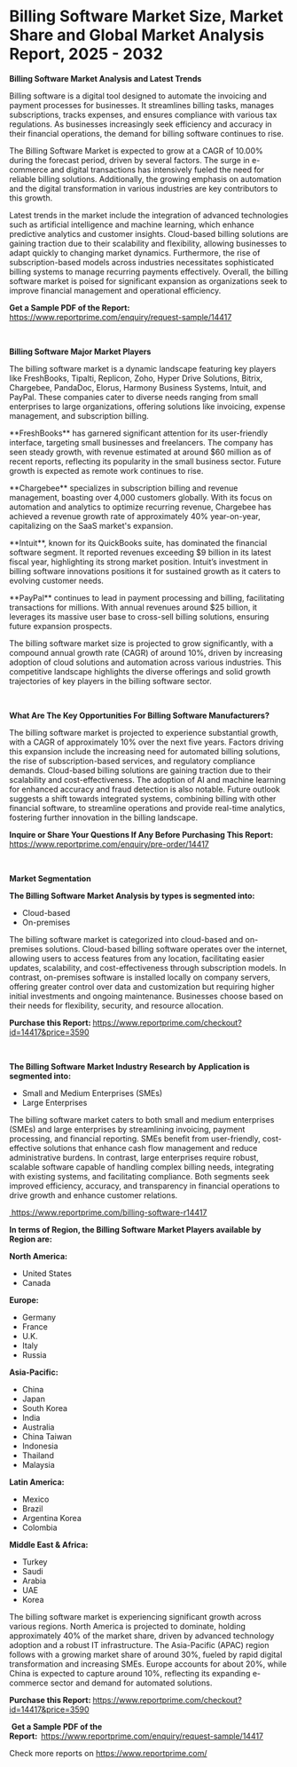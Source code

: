 <p><h1>Billing Software Market Size, Market Share and Global Market Analysis Report, 2025 - 2032</h1></p><p><strong>Billing Software Market Analysis and Latest Trends</strong></p>
<p><p>Billing software is a digital tool designed to automate the invoicing and payment processes for businesses. It streamlines billing tasks, manages subscriptions, tracks expenses, and ensures compliance with various tax regulations. As businesses increasingly seek efficiency and accuracy in their financial operations, the demand for billing software continues to rise. </p><p>The Billing Software Market is expected to grow at a CAGR of 10.00% during the forecast period, driven by several factors. The surge in e-commerce and digital transactions has intensively fueled the need for reliable billing solutions. Additionally, the growing emphasis on automation and the digital transformation in various industries are key contributors to this growth. </p><p>Latest trends in the market include the integration of advanced technologies such as artificial intelligence and machine learning, which enhance predictive analytics and customer insights. Cloud-based billing solutions are gaining traction due to their scalability and flexibility, allowing businesses to adapt quickly to changing market dynamics. Furthermore, the rise of subscription-based models across industries necessitates sophisticated billing systems to manage recurring payments effectively. Overall, the billing software market is poised for significant expansion as organizations seek to improve financial management and operational efficiency.</p></p>
<p><strong>Get a Sample PDF of the Report:&nbsp;</strong> <a href="https://www.reportprime.com/enquiry/request-sample/14417?utm_campaign=3326&utm_medium=2&utm_source=Github&utm_content=ia&utm_term=20032025&utm_id=billing-software">https://www.reportprime.com/enquiry/request-sample/14417</a></p>
<p>&nbsp;</p>
<p><strong>Billing Software Major Market Players</strong></p>
<p><p>The billing software market is a dynamic landscape featuring key players like FreshBooks, Tipalti, Replicon, Zoho, Hyper Drive Solutions, Bitrix, Chargebee, PandaDoc, Elorus, Harmony Business Systems, Intuit, and PayPal. These companies cater to diverse needs ranging from small enterprises to large organizations, offering solutions like invoicing, expense management, and subscription billing.</p><p>**FreshBooks** has garnered significant attention for its user-friendly interface, targeting small businesses and freelancers. The company has seen steady growth, with revenue estimated at around $60 million as of recent reports, reflecting its popularity in the small business sector. Future growth is expected as remote work continues to rise.</p><p>**Chargebee** specializes in subscription billing and revenue management, boasting over 4,000 customers globally. With its focus on automation and analytics to optimize recurring revenue, Chargebee has achieved a revenue growth rate of approximately 40% year-on-year, capitalizing on the SaaS market's expansion.</p><p>**Intuit**, known for its QuickBooks suite, has dominated the financial software segment. It reported revenues exceeding $9 billion in its latest fiscal year, highlighting its strong market position. Intuit’s investment in billing software innovations positions it for sustained growth as it caters to evolving customer needs.</p><p>**PayPal** continues to lead in payment processing and billing, facilitating transactions for millions. With annual revenues around $25 billion, it leverages its massive user base to cross-sell billing solutions, ensuring future expansion prospects.</p><p>The billing software market size is projected to grow significantly, with a compound annual growth rate (CAGR) of around 10%, driven by increasing adoption of cloud solutions and automation across various industries. This competitive landscape highlights the diverse offerings and solid growth trajectories of key players in the billing software sector.</p></p>
<p>&nbsp;</p>
<p><strong>What Are The Key Opportunities For Billing Software Manufacturers?</strong></p>
<p><p>The billing software market is projected to experience substantial growth, with a CAGR of approximately 10% over the next five years. Factors driving this expansion include the increasing need for automated billing solutions, the rise of subscription-based services, and regulatory compliance demands. Cloud-based billing solutions are gaining traction due to their scalability and cost-effectiveness. The adoption of AI and machine learning for enhanced accuracy and fraud detection is also notable. Future outlook suggests a shift towards integrated systems, combining billing with other financial software, to streamline operations and provide real-time analytics, fostering further innovation in the billing landscape.</p></p>
<p><strong>Inquire or Share Your Questions If Any Before Purchasing This Report:</strong> <a href="https://www.reportprime.com/enquiry/pre-order/14417?utm_campaign=3326&utm_medium=2&utm_source=Github&utm_content=ia&utm_term=20032025&utm_id=billing-software">https://www.reportprime.com/enquiry/pre-order/14417</a></p>
<p>&nbsp;</p>
<p><strong>Market Segmentation</strong></p>
<p><strong>The Billing Software Market Analysis by types is segmented into:</strong></p>
<p><ul><li>Cloud-based</li><li>On-premises</li></ul></p>
<p><p>The billing software market is categorized into cloud-based and on-premises solutions. Cloud-based billing software operates over the internet, allowing users to access features from any location, facilitating easier updates, scalability, and cost-effectiveness through subscription models. In contrast, on-premises software is installed locally on company servers, offering greater control over data and customization but requiring higher initial investments and ongoing maintenance. Businesses choose based on their needs for flexibility, security, and resource allocation.</p></p>
<p><strong>Purchase this Report:&nbsp;</strong><a href="https://www.reportprime.com/checkout?id=14417&price=3590&utm_campaign=3326&utm_medium=2&utm_source=Github&utm_content=ia&utm_term=20032025&utm_id=billing-software">https://www.reportprime.com/checkout?id=14417&price=3590</a></p>
<p>&nbsp;</p>
<p><strong>The Billing Software Market Industry Research by Application is segmented into:</strong></p>
<p><ul><li>Small and Medium Enterprises (SMEs)</li><li>Large Enterprises</li></ul></p>
<p><p>The billing software market caters to both small and medium enterprises (SMEs) and large enterprises by streamlining invoicing, payment processing, and financial reporting. SMEs benefit from user-friendly, cost-effective solutions that enhance cash flow management and reduce administrative burdens. In contrast, large enterprises require robust, scalable software capable of handling complex billing needs, integrating with existing systems, and facilitating compliance. Both segments seek improved efficiency, accuracy, and transparency in financial operations to drive growth and enhance customer relations.</p></p>
<p><a href="https://www.reportprime.com/billing-software-r14417?utm_campaign=3326&utm_medium=2&utm_source=Github&utm_content=ia&utm_term=20032025&utm_id=billing-software">&nbsp;https://www.reportprime.com/billing-software-r14417</a></p>
<p><strong>In terms of Region, the Billing Software Market Players available by Region are:</strong></p>
<p>
    <p> <strong> North America: </strong>
        <ul>
            <li>United States</li>
            <li>Canada</li>
        </ul>
        </p> 
    <p> <strong> Europe: </strong>
        <ul>
            <li>Germany</li>
            <li>France</li>
            <li>U.K.</li>
            <li>Italy</li>
            <li>Russia</li>
        </ul>
        </p> 
    <p> <strong> Asia-Pacific: </strong>
        <ul>
            <li>China</li>
            <li>Japan</li>
            <li>South Korea</li>
            <li>India</li>
            <li>Australia</li>
            <li>China Taiwan</li>
            <li>Indonesia</li>
            <li>Thailand</li>
            <li>Malaysia</li>
        </ul>
        </p> 
    <p> <strong> Latin America: </strong>
        <ul>
            <li>Mexico</li>
            <li>Brazil</li>
            <li>Argentina Korea</li>
            <li>Colombia</li>
        </ul>
        </p> 
    <p> <strong> Middle East & Africa: </strong>
        <ul>
            <li>Turkey</li>
            <li>Saudi</li>
            <li>Arabia</li>
            <li>UAE</li>
            <li>Korea</li>
        </ul>
    </p>
    </p>
<p><p>The billing software market is experiencing significant growth across various regions. North America is projected to dominate, holding approximately 40% of the market share, driven by advanced technology adoption and a robust IT infrastructure. The Asia-Pacific (APAC) region follows with a growing market share of around 30%, fueled by rapid digital transformation and increasing SMEs. Europe accounts for about 20%, while China is expected to capture around 10%, reflecting its expanding e-commerce sector and demand for automated solutions.</p></p>
<p><strong>Purchase this Report: </strong><a href="https://www.reportprime.com/checkout?id=14417&price=3590&utm_campaign=3326&utm_medium=2&utm_source=Github&utm_content=ia&utm_term=20032025&utm_id=billing-software">https://www.reportprime.com/checkout?id=14417&price=3590</a></p>
<p>&nbsp;<strong>Get a Sample PDF of the Report:&nbsp;&nbsp;</strong><a href="https://www.reportprime.com/enquiry/request-sample/14417?utm_campaign=3326&utm_medium=2&utm_source=Github&utm_content=ia&utm_term=20032025&utm_id=billing-software">https://www.reportprime.com/enquiry/request-sample/14417</a></p>
<p><strong></strong></p>
<p>Check more reports on <a href="https://www.reportprime.com/?utm_campaign=3326&utm_medium=2&utm_source=Github&utm_content=ia&utm_term=20032025&utm_id=billing-software">https://www.reportprime.com/</a></p>